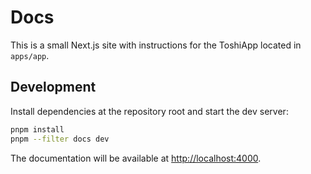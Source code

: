 # Docs

This is a small Next.js site with instructions for the ToshiApp located in `apps/app`.

## Development

Install dependencies at the repository root and start the dev server:

```bash
pnpm install
pnpm --filter docs dev
```

The documentation will be available at [http://localhost:4000](http://localhost:4000).
